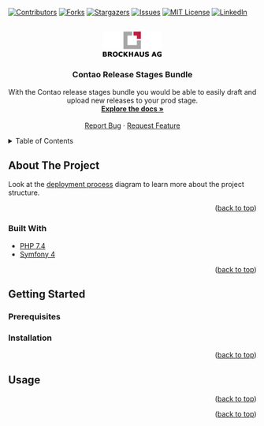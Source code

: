 <div id="top"></div>

[![Contributors][contributors-shield]][contributors-url]
[![Forks][forks-shield]][forks-url]
[![Stargazers][stars-shield]][stars-url]
[![Issues][issues-shield]][issues-url]
[![MIT License][license-shield]][license-url]
[![LinkedIn][linkedin-shield]][linkedin-url]

<!-- ------------------------------------------------------------------------- -->
<br />
<div style="text-align: center">
  <a href="https://github.com/BROCKHAUS-AG/contao-release-stages-bundle">
    <img src="images/logo.svg" alt="Logo" width="120">
  </a>

<h3 align="center">Contao Release Stages Bundle</h3>

  <p style="text-align: center">
    With the Contao release stages bundle you would be able to easily draft and upload new releases to your prod stage.
    <br />
    <a href="https://github.com/BROCKHAUS-AG/contao-release-stages-bundle"><strong>Explore the docs »</strong></a>
    <br />
    <br />
    <a href="https://github.com/BROCKHAUS-AG/contao-release-stages-bundle/issues">Report Bug</a>
    ·
    <a href="https://github.com/BROCKHAUS-AG/contao-release-stages-bundle/issues">Request Feature</a>
  </p>
</div>
<!-- ------------------------------------------------------------------------- -->

<details>
  <summary>Table of Contents</summary>
  <ol>
    <li>
      <a href="#about-the-project">About The Project</a>
      <ul>
        <li><a href="#built-with">Built With</a></li>
      </ul>
    </li>
    <li>
      <a href="#getting-started">Getting Started</a>
      <ul>
        <li><a href="#prerequisites">Prerequisites</a></li>
        <li><a href="#installation">Installation</a></li>
      </ul>
    </li>
    <li><a href="#usage">Usage</a></li>
    <li><a href="#roadmap">Roadmap</a></li>
  </ol>
</details>
<!-- ------------------------------------------------------------------------- -->


## About The Project



Look at the [deployment process](images/deploymentProcess.png) diagram to learn more about the project structure.

<p style="text-align: right">(<a href="#top">back to top</a>)</p>
<!-- ------------------------------------------------------------------------- -->

### Built With

* [PHP 7.4](https://www.php.net/releases/7_4_0.php)
* [Symfony 4](https://symfony.com/4)

<p style="text-align: right">(<a href="#top">back to top</a>)</p>
<!-- ------------------------------------------------------------------------- -->

## Getting Started


### Prerequisites


### Installation

<p style="text-align: right">(<a href="#top">back to top</a>)</p>
<!-- ------------------------------------------------------------------------- -->

## Usage



<p style="text-align: right">(<a href="#top">back to top</a>)</p>
<!-- ------------------------------------------------------------------------- -->


<p style="text-align: right">(<a href="#top">back to top</a>)</p>
<!-- ------------------------------------------------------------------------- -->

[contributors-shield]: https://img.shields.io/github/contributors/BROCKHAUS-AG/contao-release-stages-bundle?style=for-the-badge
[contributors-url]: https://github.com/BROCKHAUS-AG/contao-release-stages-bundle/graphs/contributors
[forks-shield]: https://img.shields.io/github/forks/BROCKHAUS-AG/contao-release-stages-bundle?style=for-the-badge
[forks-url]: https://github.com/BROCKHAUS-AG/contao-release-stages-bundle/network/members
[stars-shield]: https://img.shields.io/github/stars/BROCKHAUS-AG/contao-release-stages-bundle?style=for-the-badge
[stars-url]: https://github.com/BROCKHAUS-AG/contao-release-stages-bundle/stargazers
[issues-shield]: https://img.shields.io/github/issues/BROCKHAUS-AG/contao-release-stages-bundle?style=for-the-badge
[issues-url]: https://github.com/BROCKHAUS-AG/contao-release-stages-bundle/issues
[license-shield]: https://img.shields.io/github/license/BROCKHAUS-AG/contao-release-stages-bundle?style=for-the-badge
[license-url]: https://github.com/BROCKHAUS-AG/contao-release-stages-bundle/blob/master/LICENSE.txt
[linkedin-shield]: https://img.shields.io/badge/-LinkedIn-black.svg?style=for-the-badge&logo=linkedin&colorB=555
[linkedin-url]: https://www.linkedin.com/company/brockhaus-ag
